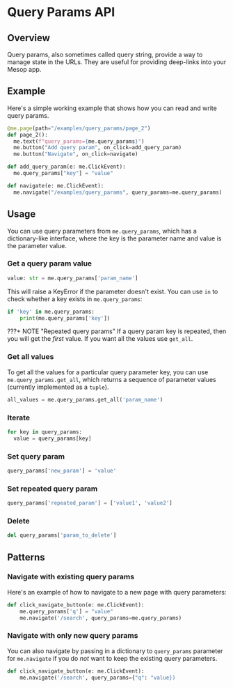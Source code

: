 # Query Params API

## Overview

Query params, also sometimes called query string, provide a way to manage state in the URLs. They are useful for providing deep-links into your Mesop app.

## Example

Here's a simple working example that shows how you can read and write query params.

```py
@me.page(path="/examples/query_params/page_2")
def page_2():
  me.text(f"query_params={me.query_params}")
  me.button("Add query param", on_click=add_query_param)
  me.button("Navigate", on_click=navigate)

def add_query_param(e: me.ClickEvent):
  me.query_params["key"] = "value"

def navigate(e: me.ClickEvent):
  me.navigate("/examples/query_params", query_params=me.query_params)
```

## Usage

You can use query parameters from `me.query_params`, which has a dictionary-like interface, where the key is the parameter name and value is the parameter value.

### Get a query param value

```py
value: str = me.query_params['param_name']
```
This will raise a KeyError if the parameter doesn't exist. You can use `in` to check whether a key exists in `me.query_params`:

```py
if 'key' in me.query_params:
    print(me.query_params['key'])
```

???+ NOTE "Repeated query params"
    If a query param key is repeated, then you will get the _first_ value. If you want all the values use `get_all`.

### Get all values

To get all the values for a particular query parameter key, you can use `me.query_params.get_all`, which returns a sequence of parameter values (currently implemented as a `tuple`).

```py
all_values = me.query_params.get_all('param_name')
```

### Iterate

```py
for key in query_params:
  value = query_params[key]
```

### Set query param

```py
query_params['new_param'] = 'value'
```

### Set repeated query param

```py
query_params['repeated_param'] = ['value1', 'value2']
```

### Delete

```py
del query_params['param_to_delete']
```

## Patterns

### Navigate with existing query params

Here's an example of how to navigate to a new page with query parameters:

```py
def click_navigate_button(e: me.ClickEvent):
    me.query_params['q'] = "value"
    me.navigate('/search', query_params=me.query_params)
```

### Navigate with only new query params

You can also navigate by passing in a dictionary to `query_params` parameter for `me.navigate` if you do _not_ want to keep the existing query parameters.

```py
def click_navigate_button(e: me.ClickEvent):
    me.navigate('/search', query_params={"q": "value})
```
